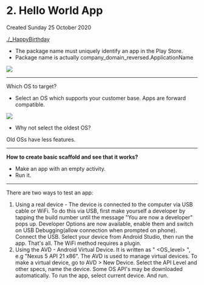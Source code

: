 # 2. Hello World App
Created Sunday 25 October 2020

[./_HappyBirthday](./2._Hello_World_App/_HappyBirthday)

* The package name must uniquely identify an app in the Play Store.
* Package name is actually company_domain_reversed.ApplicationName

![](./2._Hello_World_App/pasted_image.png)

*****

Which OS to target?

* Select an OS which supports your customer base. Apps are forward compatible.

![](./2._Hello_World_App/pasted_image001.png)

* Why not select the oldest OS?

Old OSs have less features.

*****

**How to create basic scaffold and see that it works?**

* Make an app with an empty activity.
* Run it.


*****

There are two ways to test an app:

1. Using a real device - The device is connected to the computer via USB cable or WiFi. To do this via USB, first make yourself a developer by tapping the build number until the message "You are now a developer" pops up. Developer Options are now available, enable them and switch on USB Debugging(allow connection when prompted on phone). Connect the USB. Select your device from Android Studio, then run the app. That's all. The WiFi method requires a plugin.
2. Using the AVD - Android Virtual Device. It is written as "<device> <OS_level> <architecture>", e.g "Nexus 5 API 21 x86". The AVD is used to manage virtual devices. To make a virtual device, go to AVD > New Device. Select the API Level and other specs, name the device. Some OS API's may be downloaded automatically. To run the app, select current device. And run.


